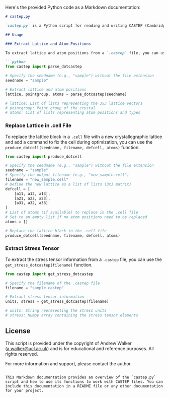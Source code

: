 Here's the provided Python code as a Markdown documentation:

```markdown
# castep.py

`castep.py` is a Python script for reading and writing CASTEP (Cambridge Sequential Total Energy Package) files. It provides functionality to extract lattice and atom positions from a CASTEP file, replace the lattice block in a .cell file with a new crystallographic lattice, and extract stress tensor information from a .castep file.

## Usage

### Extract Lattice and Atom Positions

To extract lattice and atom positions from a `.castep` file, you can use the `parse_dotcastep(seedname)` function.

```python
from castep import parse_dotcastep

# Specify the seedname (e.g., "sample") without the file extension
seedname = "sample"

# Extract lattice and atom positions
lattice, pointgroup, atoms = parse_dotcastep(seedname)

# lattice: List of lists representing the 3x3 lattice vectors
# pointgroup: Point group of the crystal
# atoms: List of lists representing atom positions and types
```

### Replace Lattice in .cell File

To replace the lattice block in a `.cell` file with a new crystallographic lattice and add a command to fix the cell during optimization, you can use the `produce_dotcell(seedname, filename, defcell, atoms)` function.

```python
from castep import produce_dotcell

# Specify the seedname (e.g., "sample") without the file extension
seedname = "sample"
# Specify the output filename (e.g., "new_sample.cell")
filename = "new_sample.cell"
# Define the new lattice as a list of lists (3x3 matrix)
defcell = [
    [a11, a12, a13],
    [a21, a22, a23],
    [a31, a32, a33]
]
# List of atoms (if available) to replace in the .cell file
# Set to an empty list if no atom positions need to be replaced
atoms = []

# Replace the lattice block in the .cell file
produce_dotcell(seedname, filename, defcell, atoms)
```

### Extract Stress Tensor

To extract the stress tensor information from a `.castep` file, you can use the `get_stress_dotcastep(filename)` function.

```python
from castep import get_stress_dotcastep

# Specify the filename of the .castep file
filename = "sample.castep"

# Extract stress tensor information
units, stress = get_stress_dotcastep(filename)

# units: String representing the stress units
# stress: Numpy array containing the stress tensor elements
```

## License

This script is provided under the copyright of Andrew Walker (a.walker@ucl.ac.uk) and is for educational and reference purposes. All rights reserved.

For more information and support, please contact the author.
```

This Markdown documentation provides an overview of the `castep.py` script and how to use its functions to work with CASTEP files. You can include this documentation in a README file or any other documentation for your project.
